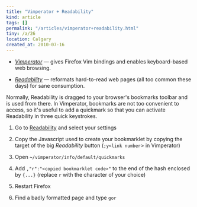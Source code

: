 ```yaml
---
title: "Vimperator + Readability"
kind: article
tags: []
permalink: "/articles/vimperator+readability.html"
tiny: /a/26
location: Calgary
created_at: 2010-07-16
---
```


* *[Vimperator](http://vimperator.org/)* &mdash; gives Firefox Vim bindings and enables keyboard-based web browsing.

* *[Readability](http://lab.arc90.com/experiments/readability/)* &mdash; reformats hard-to-read web pages (all too common these days) for sane consumption.

Normally, Readability is dragged to your browser's bookmarks toolbar and is used from there. In Vimperator, bookmarks are not too convenient to access, so it's useful to add a quickmark so that you can activate Readability in three quick keystrokes.

1. Go to [Readability](http://lab.arc90.com/experiments/readability/) and select your settings

2. Copy the Javascript used to create your bookmarklet by copying the target of the big _Readability_ button (`;y<link number`> in Vimperator)

3. Open `~/vimperator/info/default/quickmarks`

4. Add `,"r":"<copied bookmarklet code>"` to the end of the hash enclosed by `{...}` (replace `r` with the character of your choice)

5. Restart Firefox

6. Find a badly formatted page and type `gor`
